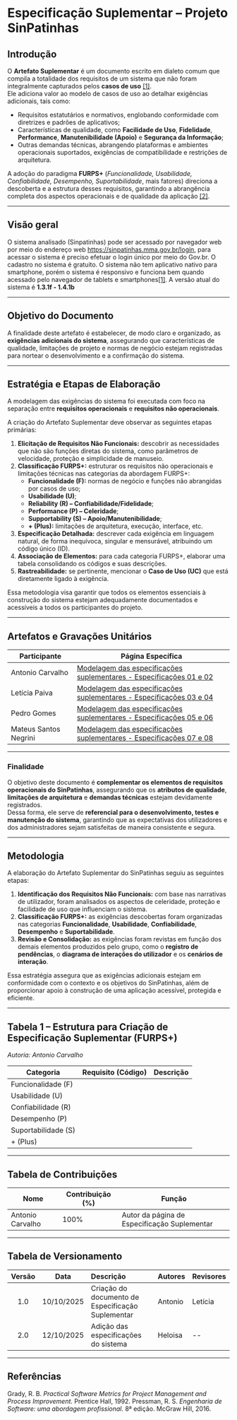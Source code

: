# Especificação Suplementar – Projeto SinPatinhas

## Introdução

O **Artefato Suplementar** é um documento escrito em dialeto comum que compila a totalidade dos requisitos de um sistema que não foram integralmente capturados pelos **casos de uso** <a id="anchor_1" href="#REF1">[1]</a>.  
Ele adiciona valor ao modelo de casos de uso ao detalhar exigências adicionais, tais como:

- Requisitos estatutários e normativos, englobando conformidade com diretrizes e padrões de aplicativos;  
- Características de qualidade, como **Facilidade de Uso**, **Fidelidade**, **Performance**, **Manutenibilidade (Apoio)** e **Segurança da Informação**;  
- Outras demandas técnicas, abrangendo plataformas e ambientes operacionais suportados, exigências de compatibilidade e restrições de arquitetura.

A adoção do paradigma **FURPS+** (*Funcionalidade, Usabilidade, Confiabilidade, Desempenho, Suportabilidade*, mais fatores) direciona a descoberta e a estrutura desses requisitos, garantindo a abrangência completa dos aspectos operacionais e de qualidade da aplicação <a id="anchor_2" href="#REF2">[2]</a>.

---

## Visão geral

O sistema analisado (Sinpatinhas) pode ser acessado por navegador web por meio do endereço web  <a href="https://sinpatinhas.mma.gov.br/login" target="_blank">https://sinpatinhas.mma.gov.br/login</a>, para acessar o sistema é preciso efetuar o login único por meio do Gov.br. O cadastro no sistema é gratuito. O sistema não tem aplicativo nativo para smartphone, porém o sistema é responsivo e funciona bem quando acessado pelo navegador de tablets e smartphones[[1]](https://sinpatinhas.mma.gov.br/faq). A versão atual do sistema é **1.3.1f - 1.4.1b**

---

## Objetivo do Documento

A finalidade deste artefato é estabelecer, de modo claro e organizado, as **exigências adicionais do sistema**, assegurando que características de qualidade, limitações de projeto e normas de negócio estejam registradas para nortear o desenvolvimento e a confirmação do sistema.

---

## Estratégia e Etapas de Elaboração

A modelagem das exigências do sistema foi executada com foco na separação entre **requisitos operacionais** e **requisitos não operacionais**.

A criação do Artefato Suplementar deve observar as seguintes etapas primárias:

1. **Elicitação de Requisitos Não Funcionais:** descobrir as necessidades que não são funções diretas do sistema, como parâmetros de velocidade, proteção e simplicidade de manuseio.  
2. **Classificação FURPS+:** estruturar os requisitos não operacionais e limitações técnicas nas categorias da abordagem FURPS+:  
   - **Funcionalidade (F):** normas de negócio e funções não abrangidas por casos de uso;  
   - **Usabilidade (U)**;  
   - **Reliability (R) – Confiabilidade/Fidelidade**;  
   - **Performance (P) – Celeridade**;  
   - **Supportability (S) – Apoio/Manutenibilidade**;  
   - **+ (Plus):** limitações de arquitetura, execução, interface, etc.  
3. **Especificação Detalhada:** descrever cada exigência em linguagem natural, de forma inequívoca, singular e mensurável, atribuindo um código único (ID).  
4. **Associação de Elementos:** para cada categoria FURPS+, elaborar uma tabela consolidando os códigos e suas descrições.  
5. **Rastreabilidade:** se pertinente, mencionar o **Caso de Uso (UC)** que está diretamente ligado à exigência.

Essa metodologia visa garantir que todos os elementos essenciais à construção do sistema estejam adequadamente documentados e acessíveis a todos os participantes do projeto.

---

## Artefatos e Gravações Unitários

| **Participante** | **Página Específica** |
|------------------|------------------------|
| Antonio Carvalho | [Modelagem das especificações suplementares - Especificações 01 e 02 ](/modelagem/gravacoes/antonio/especificacao.md) |
| Letícia Paiva | [Modelagem das especificações suplementares - Especificações 03 e 04](/modelagem/gravacoes/leticia/especificacao.md) |
| Pedro Gomes | [Modelagem das especificações suplementares - Especificações 05 e 06](/modelagem/gravacoes/pedro/especificacao.md) |
| Mateus Santos Negrini | [Modelagem das especificações suplementares - Especificações 07 e 08](/modelagem/gravacoes/mateus/especificacao.md) |

---

### Finalidade

O objetivo deste documento é **complementar os elementos de requisitos operacionais do SinPatinhas**, assegurando que os **atributos de qualidade**, **limitações de arquitetura** e **demandas técnicas** estejam devidamente registrados.  
Dessa forma, ele serve de **referencial para o desenvolvimento, testes e manutenção do sistema**, garantindo que as expectativas dos utilizadores e dos administradores sejam satisfeitas de maneira consistente e segura.

---

## Metodologia

A elaboração do Artefato Suplementar do SinPatinhas seguiu as seguintes etapas:

1. **Identificação dos Requisitos Não Funcionais:** com base nas narrativas de utilizador, foram analisados os aspectos de celeridade, proteção e facilidade de uso que influenciam o sistema.  
2. **Classificação FURPS+:** as exigências descobertas foram organizadas nas categorias **Funcionalidade**, **Usabilidade**, **Confiabilidade**, **Desempenho** e **Suportabilidade**.  
3. **Revisão e Consolidação:** as exigências foram revistas em função dos demais elementos produzidos pelo grupo, como o **registro de pendências**, o **diagrama de interações do utilizador** e os **cenários de interação**.

Essa estratégia assegura que as exigências adicionais estejam em conformidade com o contexto e os objetivos do SinPatinhas, além de proporcionar apoio à construção de uma aplicação acessível, protegida e eficiente.

---

## Tabela 1 – Estrutura para Criação de Especificação Suplementar (FURPS+)
*Autoria: Antonio Carvalho*

| **Categoria** | **Requisito (Código)** | **Descrição** |
|----------------|------------------------|----------------|
| Funcionalidade (F) | | |
| Usabilidade (U) | | |
| Confiabilidade (R) | | |
| Desempenho (P) | | |
| Suportabilidade (S) | | |
| + (Plus) | | |

---

## Tabela de Contribuições

| **Nome** | **Contribuição (%)** | **Função** |
|-----------|----------------------|-------------|
| Antonio Carvalho | 100% | Autor da página de Especificação Suplementar |

---

## Tabela de Versionamento

| **Versão** | **Data** | **Descrição** | **Autores** | **Revisores** |
|:----------:|:---------:|:---------------|:-------------|:---------------|
| 1.0 | 10/10/2025 | Criação do documento de Especificação Suplementar | Antonio | Letícia |
| 2.0 | 12/10/2025 | Adição das especificações do sistema | Heloisa | -- |


---

## Referências

Grady, R. B. *Practical Software Metrics for Project Management and Process Improvement.* Prentice Hall, 1992.
Pressman, R. S. *Engenharia de Software: uma abordagem profissional.* 8ª edição. McGraw Hill, 2016.

